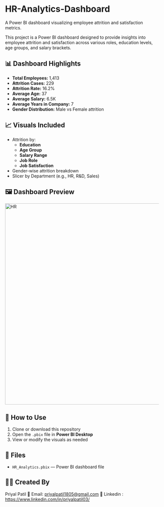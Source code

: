 # HR-Analytics-Dashboard
A Power BI dashboard visualizing employee attrition and satisfaction metrics.


This project is a Power BI dashboard designed to provide insights into employee attrition and satisfaction across various roles, education levels, age groups, and salary brackets.

## 📊 Dashboard Highlights

- **Total Employees:** 1,413  
- **Attrition Cases:** 229  
- **Attrition Rate:** 16.2%  
- **Average Age:** 37  
- **Average Salary:** 6.5K  
- **Average Years in Company:** 7  
- **Gender Distribution:** Male vs Female attrition

## 📈 Visuals Included

- Attrition by:
  - **Education**
  - **Age Group**
  - **Salary Range**
  - **Job Role**
  - **Job Satisfaction**
- Gender-wise attrition breakdown
- Slicer by Department (e.g., HR, R&D, Sales)

## 🖼️ Dashboard Preview
<img width="1166" height="657" alt="HR" src="https://github.com/user-attachments/assets/2a2288cb-e153-4bb5-bb23-b46131dfa783" />



## 🧠 How to Use

1. Clone or download this repository
2. Open the `.pbix` file in **Power BI Desktop**
3. View or modify the visuals as needed

## 📂 Files

- `HR_Analytics.pbix` — Power BI dashboard file

## 👨‍💻 Created By

Priyal Patil 
📧 Email: priyalpatil1805@gmail.com
🔗 Linkedin : https://www.linkedin.com/in/priyalpatil03/
